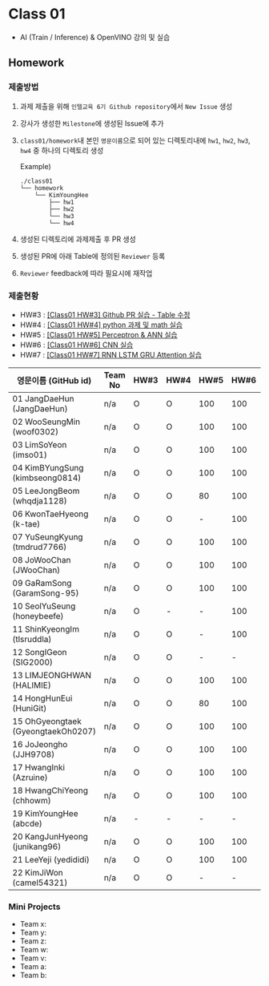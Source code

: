 # Class 01

* AI (Train / Inference) & OpenVINO 강의 및 실습

## Homework

### 제출방법

1. 과제 제출을 위해 `인텔교육 6기 Github repository`에서 `New Issue` 생성

2. 강사가 생성한 `Milestone`에 생성된 Issue에 추가 

3. `class01/homework`내 본인 `영문이름`으로 되어 있는 디렉토리내에 `hw1`, `hw2`, `hw3`, `hw4` 중 하나의 디렉토리 생성

    Example)
    ```
    ./class01
    └── homework
        └── KimYoungHee
            ├── hw1
            ├── hw2
            └── hw3
            └── hw4
    ```

4. 생성된 디렉토리에 과제제출 후 PR 생성

5. 생성된 PR에 아래 Table에 정의된 `Reviewer` 등록

6. `Reviewer` feedback에 따라 필요시에 재작업

### 제출현황

* HW#3 : [[Class01 HW#3] Github PR 실습 - Table 수정](https://github.com/kccistc/intel-06/issues/3)
* HW#4 : [[Class01 HW#4] python 과제 및 math 실습](https://github.com/kccistc/intel-06/issues/4)
* HW#5 : [[Class01 HW#5] Perceptron & ANN 실습](https://github.com/kccistc/intel-06/issues/5)
* HW#6 : [[Class01 HW#6] CNN 실습](https://github.com/kccistc/intel-06/issues/6)
* HW#7 : [[Class01 HW#7] RNN LSTM GRU Attention 실습](https://github.com/kccistc/intel-06/issues/7)

| 영문이름 (GitHub id)           | Team No | HW#3 | HW#4 | HW#5 | HW#6 | HW#7 | Reviewer |
|-------------------------------|---------|------|------|------|------|------|----------|
| 01 JangDaeHun (JangDaeHun) | n/a | O | O | 100 | 100 | - | J-WBaek |
| 02 WooSeungMin (woof0302) | n/a | O | O | 100 | 100 | 90 | J-WBaek |
| 03 LimSoYeon (imso01) | n/a | O | O | 100 | 100 | 90 | J-WBaek |
| 04 KimBYungSung (kimbseong0814) | n/a | O | O | 100 | 100 | 90 | J-WBaek |
| 05 LeeJongBeom (whqdja1128) | n/a | O | O | 80 | 100 | - | J-WBaek |
| 06 KwonTaeHyeong (k-tae) | n/a | O | O | - | 100 | - | J-WBaek |
| 07 YuSeungKyung (tmdrud7766) | n/a | O | O | 100 | 100 | 90 | J-WBaek |
| 08 JoWooChan   (JWooChan) | n/a | O | O | 100 | 100 | 90 | J-WBaek |
| 09 GaRamSong (GaramSong-95) | n/a | O | O | 100 | 100 | 90 | J-WBaek |
| 10 SeolYuSeung (honeybeefe) | n/a | O | - | - | 100 | - | J-WBaek |
| 11 ShinKyeongIm (tlsruddla) | n/a | O | O | - | 100 | 80 | J-WBaek |
| 12 SongIGeon (SIG2000) | n/a | O | O | - | - | - | J-WBaek |
| 13 LIMJEONGHWAN (HALIMIE) | n/a | O | O | 100 | 100 | 90 | J-WBaek |
| 14 HongHunEui (HuniGit) | n/a | O | O | 80 | 100 | - | J-WBaek |
| 15 OhGyeongtaek (GyeongtaekOh0207) | n/a | O | O | 100 | 100 | 90 | J-WBaek |
| 16 JoJeongho (JJH9708) | n/a | O | O | 100 | 100 | 90 | J-WBaek |
| 17 HwangInki (Azruine) | n/a | O | O | 100 | 100 | - | J-WBaek |
| 18 HwangChiYeong (chhowm) | n/a | O | O | 100 | 100 | 90 | J-WBaek |
| 19 KimYoungHee (abcde) | n/a | - | - | - | - | - | J-WBaek |
| 20 KangJunHyeong (junikang96) | n/a | O | O | 100 | 100 | 80 | J-WBaek |
| 21 LeeYeji (yedididi) | n/a | O | O | 100 | 100 | - | J-WBaek |
| 22 KimJiWon (camel54321) | n/a | O | O | - | - | - | J-WBaek |

### Mini Projects

* Team x:
* Team y:
* Team z:
* Team w:
* Team v:
* Team a:
* Team b:

